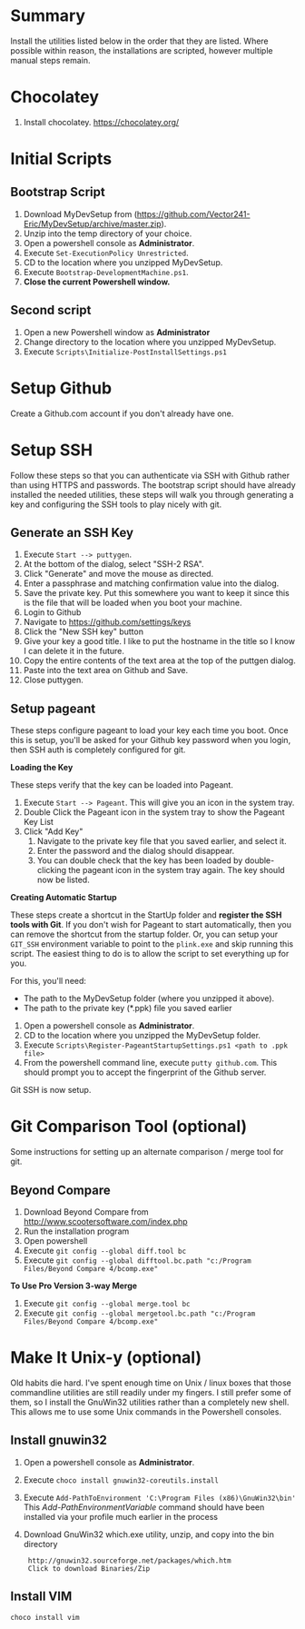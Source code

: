 Summary
==
Install the utilities listed below in the order that they are listed. Where possible within reason, the installations are scripted, however multiple manual steps remain.

Chocolatey
==
1. Install chocolatey.
	https://chocolatey.org/

Initial Scripts
==

Bootstrap Script
--
1. Download MyDevSetup from (https://github.com/Vector241-Eric/MyDevSetup/archive/master.zip).
1. Unzip into the temp directory of your choice.
1. Open a powershell console as **Administrator**.
1. Execute `Set-ExecutionPolicy Unrestricted`.
1. CD to the location where you unzipped MyDevSetup.
1. Execute `Bootstrap-DevelopmentMachine.ps1`.
1. **Close the current Powershell window.**

Second script
--
1. Open a new Powershell window as **Administrator**
1. Change directory to the location where you unzipped MyDevSetup.
1. Execute `Scripts\Initialize-PostInstallSettings.ps1`

Setup Github
==
Create a Github.com account if you don't already have one.

Setup SSH
==
Follow these steps so that you can authenticate via SSH with Github rather than using HTTPS and passwords. The bootstrap script should have already installed the needed utilities, these steps will walk you through generating a key and configuring the SSH tools to play nicely with git.

Generate an SSH Key
--
1. Execute `Start --> puttygen`.
1. At the bottom of the dialog, select "SSH-2 RSA".
1. Click "Generate" and move the mouse as directed.
1. Enter a passphrase and matching confirmation value into the dialog.
1. Save the private key. Put this somewhere you want to keep it since this is the file that will be loaded when you boot your machine.
1. Login to Github
1. Navigate to https://github.com/settings/keys
1. Click the "New SSH key" button
1. Give your key a good title. I like to put the hostname in the title so I know I can delete it in the future.
1. Copy the entire contents of the text area at the top of the puttgen dialog.
1. Paste into the text area on Github and Save.
1. Close puttygen.

Setup pageant
--
These steps configure pageant to load your key each time you boot. Once this is setup, you'll be asked for your Github key password when you login, then SSH auth is completely configured for git.

**Loading the Key**

These steps verify that the key can be loaded into Pageant.

1. Execute `Start --> Pageant`. This will give you an icon in the system tray.
1. Double Click the Pageant icon in the system tray to show the Pageant Key List
1. Click "Add Key"
	1. Navigate to the private key file that you saved earlier, and select it.
	1. Enter the password and the dialog should disappear.
	1. You can double check that the key has been loaded by double-clicking the pageant icon in the system tray again. The key should now be listed.

**Creating Automatic Startup**	 

These steps create a shortcut in the StartUp folder and **register the SSH tools with Git**. If you don't wish for Pageant to start automatically, then you can remove the shortcut from the startup folder. Or, you can setup your `GIT_SSH` environment variable to point to the `plink.exe` and skip running this script. The easiest thing to do is to allow the script to set everything up for you.

For this, you'll need:
* The path to the MyDevSetup folder (where you unzipped it above).
* The path to the private key (*.ppk) file you saved earlier

1. Open a powershell console as **Administrator**.
1. CD to the location where you unzipped the MyDevSetup folder.
1. Execute `Scripts\Register-PageantStartupSettings.ps1 <path to .ppk file>`
1. From the powershell command line, execute `putty github.com`. This should prompt you to accept the fingerprint of the Github server.

Git SSH is now setup.

Git Comparison Tool (optional)
==
Some instructions for setting up an alternate comparison / merge tool for git.

Beyond Compare
--
1. Download Beyond Compare from http://www.scootersoftware.com/index.php
1. Run the installation program
1. Open powershell
1. Execute `git config --global diff.tool bc`
1. Execute `git config --global difftool.bc.path "c:/Program Files/Beyond Compare 4/bcomp.exe"`

**To Use Pro Version 3-way Merge**

1. Execute `git config --global merge.tool bc`
1. Execute `git config --global mergetool.bc.path "c:/Program Files/Beyond Compare 4/bcomp.exe"`

Make It Unix-y (optional)
==
Old habits die hard. I've spent enough time on Unix / linux boxes that those commandline utilities are still readily under my fingers. I still prefer some of them, so I install the GnuWin32 utilities rather than a completely new shell. This allows me to use some Unix commands in the Powershell consoles.

Install gnuwin32
--
1. Open a powershell console as **Administrator**.
1. Execute `choco install gnuwin32-coreutils.install`
1. Execute `Add-PathToEnvironment 'C:\Program Files (x86)\GnuWin32\bin'` This *Add-PathEnvironmentVariable* command should have been installed via your profile much earlier in the process

1. Download GnuWin32 which.exe utility, unzip, and copy into the bin directory

	    http://gnuwin32.sourceforge.net/packages/which.htm
	    Click to download Binaries/Zip

Install VIM
--
`choco install vim`
